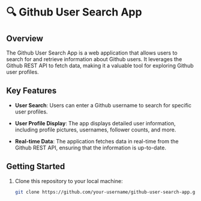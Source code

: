 # 🔍 Github User Search App

## Overview

The Github User Search App is a web application that allows users to search for and retrieve information about Github users. It leverages the Github REST API to fetch data, making it a valuable tool for exploring Github user profiles.

## Key Features

- **User Search**: Users can enter a Github username to search for specific user profiles.

- **User Profile Display**: The app displays detailed user information, including profile pictures, usernames, follower counts, and more.

- **Real-time Data**: The application fetches data in real-time from the Github REST API, ensuring that the information is up-to-date.

## Getting Started

1. Clone this repository to your local machine:

   ```bash
   git clone https://github.com/your-username/github-user-search-app.git
